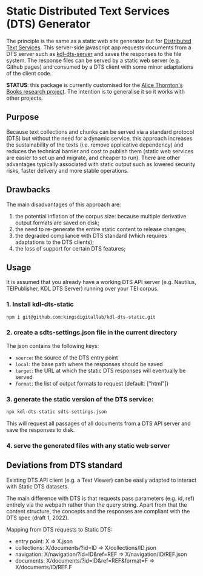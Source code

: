 # Static Distributed Text Services (DTS) Generator

The principle is the same as a static web site generator but for [Distributed Text Services](https://distributed-text-services.github.io/specifications/). This server-side javascript app requests documents from a DTS server such as [kdl-dts-server](https://github.com/kingsdigitallab/kdl-dts-server) and saves the responses to the file system. The response files can be served by a static web server (e.g. Github pages) and consumed by a DTS client with some minor adaptations of the client code.

**STATUS**: this package is currently customised for the [Alice Thornton's Books research project](https://github.com/kingsdigitallab/alice-thornton). The intention is to generalise it so it works with other projects.

## Purpose

Because text collections and chunks can be served via a standard protocol (DTS) but without the need for a dynamic service, this approach increases the sustainability of the texts (i.e. remove applicative dependency) and reduces the technical barrier and cost to publish them (static web services are easier to set up and migrate, and cheaper to run). There are other advantages typically associated with static output such as lowered security risks, faster delivery and more stable operations.

## Drawbacks

The main disadvantages of this approach are:

1. the potential inflation of the corpus size: because multiple derivative output formats are saved on disk;
2. the need to re-generate the entire static content to release changes;
3. the degraded compliance with DTS standard (which requires adaptations to the DTS clients);
4. the loss of support for certain DTS features;

## Usage

It is assumed that you already have a working DTS API server (e.g. Nautilus, TEIPublisher, KDL DTS Server) running over your TEI corpus.

### 1. Install kdl-dts-static

```bash
npm i git@github.com:kingsdigitallab/kdl-dts-static.git
```

### 2. create a sdts-settings.json file in the current directory

The json contains the following keys:

* `source`: the source of the DTS entry point
* `local`: the base path where the responses should be saved
* `target`: the URL at which the static DTS responses will eventually be served
* `format`: the list of output formats to request (default: ["html"])

### 3. generate the static version of the DTS service:

```bash
npx kdl-dts-static sdts-settings.json
```

This will request all passages of all documents from a DTS API server and save the responses to disk.

### 4. serve the generated files with any static web server

## Deviations from DTS standard

Existing DTS API client (e.g. a Text Viewer) can be easily adapted to interact with Static DTS datasets.

The main difference with DTS is that requests pass parameters (e.g. id, ref) entirely via the webpath rather than the query string. Apart from that the content structure, the concepts and the responses are compliant with the DTS spec (draft 1, 2022).

Mapping from DTS requests to Static DTS:

- entry point: X => X.json
- collections: X/documents/?id=ID => X/collections/ID.json
- navigation: X/navigation/?id=ID&ref=REF => X/navigation/ID/REF.json
- documents: X/documents/?id=ID&ref=REF&format=F => X/documents/ID/REF.F
